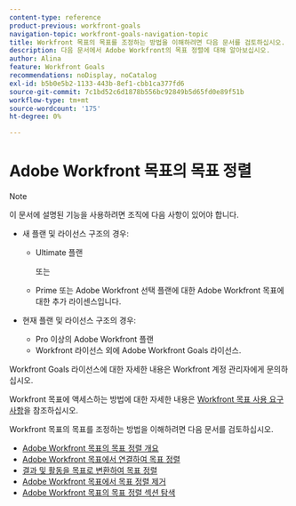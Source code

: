 ```yaml
---
content-type: reference
product-previous: workfront-goals
navigation-topic: workfront-goals-navigation-topic
title: Workfront 목표의 목표를 조정하는 방법을 이해하려면 다음 문서를 검토하십시오.
description: 다음 문서에서 Adobe Workfront의 목표 정렬에 대해 알아보십시오.
author: Alina
feature: Workfront Goals
recommendations: noDisplay, noCatalog
exl-id: b5b0e5b2-1133-443b-8ef1-cbb1ca377fd6
source-git-commit: 7c1bd52c6d1878b556bc92849b5d65fd0e89f51b
workflow-type: tm+mt
source-wordcount: '175'
ht-degree: 0%

---
```


# Adobe Workfront 목표의 목표 정렬

>[!NOTE]
>
>이 문서에 설명된 기능을 사용하려면 조직에 다음 사항이 있어야 합니다.
> 
>* 새 플랜 및 라이선스 구조의 경우:
>    
>   * Ultimate 플랜
>        
>     또는
>        
>   * Prime 또는 Adobe Workfront 선택 플랜에 대한 Adobe Workfront 목표에 대한 추가 라이센스입니다.
>      
>      
>* 현재 플랜 및 라이선스 구조의 경우:
>    
>   * Pro 이상의 Adobe Workfront 플랜
>   * Workfront 라이선스 외에 Adobe Workfront Goals 라이선스.
>    
>Workfront Goals 라이선스에 대한 자세한 내용은 Workfront 계정 관리자에게 문의하십시오.
> 
>Workfront 목표에 액세스하는 방법에 대한 자세한 내용은 [Workfront 목표 사용 요구 사항](/help/quicksilver/workfront-goals/goal-management/access-needed-for-wf-goals.md)을 참조하십시오.

Workfront 목표의 목표를 조정하는 방법을 이해하려면 다음 문서를 검토하십시오.

* [Adobe Workfront 목표의 목표 정렬 개요](../../workfront-goals/goal-alignment/goal-alignment-overview.md)
* [Adobe Workfront 목표에서 연결하여 목표 정렬](../../workfront-goals/goal-alignment/align-goals-by-connecting-them.md)
* [결과 및 활동을 목표로 변환하여 목표 정렬](../../workfront-goals/goal-alignment/align-goals-by-converting-results-activities.md)
* [Adobe Workfront 목표에서 목표 정렬 제거](../../workfront-goals/goal-alignment/remove-goal-alignment.md)
* [Adobe Workfront 목표의 목표 정렬 섹션 탐색](../../workfront-goals/goal-alignment/navigate-goal-alignment-chart.md)
